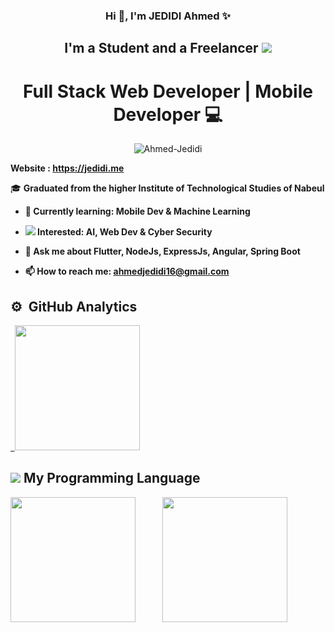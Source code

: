 <!--
**Ahmed-Jedidi/Ahmed-Jedidi** is a ✨ _special_ ✨ repository because its `README.md` (this file) appears on your GitHub profile.

Here are some ideas to get you started:

- 🔭 I’m currently working on ...
- 🌱 I’m currently learning ...
- 👯 I’m looking to collaborate on ...
- 🤔 I’m looking for help with ...
- 💬 Ask me about ...
- 📫 How to reach me: ...
- 😄 Pronouns: ...
- ⚡ Fun fact: ...
-->
<h3 align="center">Hi 👋, I'm JEDIDI Ahmed ✨</h3>
<h2 align="center">I'm a Student and a Freelancer <img src="https://img.icons8.com/color-glass/30/000000/developer.png"/> </h2>
<h1 align="center">Full Stack Web Developer | Mobile Developer 💻</h1>

<p align="center"> <img src="https://komarev.com/ghpvc/?username=Ahmed-Jedidi&label=Profile%20views&color=0e75b6&style=flat" alt="Ahmed-Jedidi" /> </p>

**Website : https://jedidi.me**

🎓 <b> Graduated from the higher Institute of Technological Studies of Nabeul

- 🌱 Currently learning: **Mobile Dev** & **Machine Learning**

- <img src="https://img.icons8.com/external-victoruler-flat-victoruler/25/000000/external-interest-business-and-finance-victoruler-flat-victoruler.png"/> Interested: AI, Web Dev & Cyber Security

- 💬 Ask me about **Flutter, NodeJs, ExpressJs, Angular, Spring Boot**

- 📫 How to reach me: **ahmedjedidi16@gmail.com**

<!-- [![Top Langs](https://github-readme-stats.vercel.app/api/top-langs/?username=Ahmed-Jedidi&theme=dark&layout=compact)](https://github.com/Ahmed-Jedidi/github-readme-stats)-->

## ⚙️ &nbsp;GitHub Analytics

<p align="left">
<a href="https://github.com/Ahmed-Jedidi">
  
  &nbsp; <img height="200" src="https://github-readme-stats-eight-theta.vercel.app/api?username=Ahmed-Jedidi&show_icons=true&theme=nightowl&include_all_commits=true&count_private=true"/>    
</a> 
</p>


## <img src="https://img.icons8.com/external-icongeek26-outline-colour-icongeek26/30/000000/external-tools-carpentry-icongeek26-outline-colour-icongeek26.png"/>   My Programming Language
<p>  
 <img height="200" src="https://github-readme-stats.vercel.app/api/top-langs/?username=Ahmed-Jedidi&langs_count=8&layout=compact&hide=Makefile,Less,Twig,SCSS,ruby,shell,SWIFT,objective-c,kotlin,css,purebasic&theme=nightowl&show_icons=true&count_private=true">  &nbsp; &nbsp; &nbsp; &nbsp;&nbsp;&nbsp;&nbsp;&nbsp; 
  <img height="200" src="https://github-readme-stats-eight-theta.vercel.app/api/top-langs/?username=Ahmed-Jedidi&layout=compact&langs_count=10&hide=Makefile,Twig&theme=nightowl&show_icons=true&count_private=true"/>

</p>

<!-- <img height="200" src="https://github-readme-stats.vercel.app/api?username=Ahmed-Jedidi&show_icons=true&theme=nightowl&include_all_commits=true&count_private=true"/>  -->
<!-- [![Ahmed-Jedid's GitHub stats](https://github-readme-stats.vercel.app/api?username=Ahmed-Jedidi&show_icons=true&theme=nightowl&include_all_commits=true&count_private=true&hide_title=true)](https://github.com/Ahmed-Jedid/github-readme-stats) -->

<!-- [![Ahmed-Jedid's GitHub stats](https://github-readme-stats.vercel.app/api?username=Ahmed-Jedidi&show_icons=true&theme=nightowl&include_all_commits=true&count_private=true)](https://github.com/Ahmed-Jedid/github-readme-stats) -->

